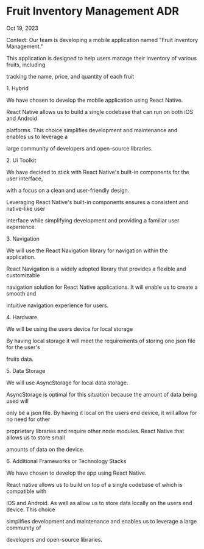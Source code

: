 

# Fruit Inventory Management ADR

Oct 19, 2023

Context: Our team is developing a mobile application named "Fruit Inventory Management."

This application is designed to help users manage their inventory of various fruits, including

tracking the name, price, and quantity of each fruit

1\. Hybrid

  We have chosen to develop the mobile application using React Native.

  React Native allows us to build a single codebase that can run on both iOS and Android

platforms. This choice simplifies development and maintenance and enables us to leverage a

large community of developers and open-source libraries.

2\. Ui Toolkit

  We have decided to stick with React Native's built-in components for the user interface,

with a focus on a clean and user-friendly design.

  Leveraging React Native's built-in components ensures a consistent and native-like user

interface while simplifying development and providing a familiar user experience.

3\. Navigation

  We will use the React Navigation library for navigation within the application.

  React Navigation is a widely adopted library that provides a flexible and customizable

navigation solution for React Native applications. It will enable us to create a smooth and

intuitive navigation experience for users.

4\. Hardware

  We will be using the users device for local storage

  By having local storage it will meet the requirements of storing one json file for the user's

fruits data.

5\. Data Storage

  We will use AsyncStorage for local data storage.


  AsyncStorage is optimal for this situation because the amount of data being used will

only be a json file. By having it local on the users end device, it will allow for no need for other

proprietary libraries and require other node modules. React Native that allows us to store small

amounts of data on the device.

6\. Additional Frameworks or Technology Stacks

We have chosen to develop the app using React Native.

React native allows us to build on top of a single codebase of which is compatible with

iOS and Android. As well as allow us to store data locally on the users end device. This choice

simplifies development and maintenance and enables us to leverage a large community of

developers and open-source libraries.

